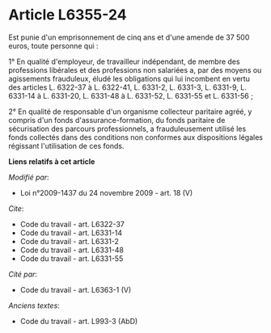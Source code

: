 # Article L6355-24

Est punie d'un emprisonnement de cinq ans et d'une amende de 37 500 euros, toute personne qui : 

1° En qualité d'employeur, de travailleur indépendant, de membre des professions libérales et des professions non salariées
a, par des moyens ou agissements frauduleux, éludé les obligations qui lui incombent en vertu des articles L. 6322-37 à L.
6322-41, L. 6331-2, L. 6331-3, L. 6331-9, L. 6331-14 à L. 6331-20, 
L. 6331-48 à L. 6331-52, L. 6331-55 et L. 6331-56 ; 

2° En qualité de responsable d'un organisme collecteur paritaire agréé, y compris d'un fonds d'assurance-formation, du fonds
paritaire de sécurisation des parcours professionnels, a frauduleusement utilisé les fonds collectés dans des conditions non
conformes aux dispositions légales régissant l'utilisation de ces fonds.

**Liens relatifs à cet article**

_Modifié par_:

  - Loi n°2009-1437 du 24 novembre 2009 - art. 18 (V)

_Cite_:

  - Code du travail - art. L6322-37
  - Code du travail - art. L6331-14
  - Code du travail - art. L6331-2
  - Code du travail - art. L6331-48
  - Code du travail - art. L6331-55

_Cité par_:

  - Code du travail - art. L6363-1 (V)

_Anciens textes_:

  - Code du travail - art. L993-3 (AbD)
